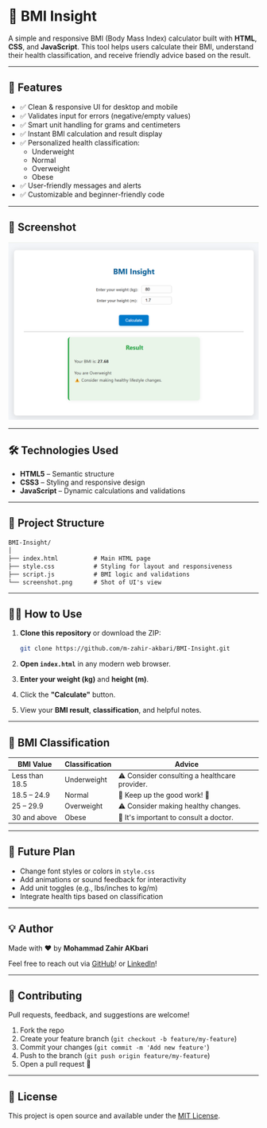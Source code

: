 
# 🧮 BMI Insight

A simple and responsive BMI (Body Mass Index) calculator built with **HTML**, **CSS**, and **JavaScript**. This tool helps users calculate their BMI, understand their health classification, and receive friendly advice based on the result.

---

## 🚀 Features

- ✅ Clean & responsive UI for desktop and mobile
- ✅ Validates input for errors (negative/empty values)
- ✅ Smart unit handling for grams and centimeters
- ✅ Instant BMI calculation and result display
- ✅ Personalized health classification:
  - Underweight
  - Normal
  - Overweight
  - Obese
- ✅ User-friendly messages and alerts
- ✅ Customizable and beginner-friendly code

---

## 📸 Screenshot

![Screenshot](screenshot.png)

---

## 🛠️ Technologies Used

- **HTML5** – Semantic structure
- **CSS3** – Styling and responsive design
- **JavaScript** – Dynamic calculations and validations

---

## 📂 Project Structure

```
BMI-Insight/
│
├── index.html          # Main HTML page
├── style.css           # Styling for layout and responsiveness
├── script.js           # BMI logic and validations
└── screenshot.png      # Shot of UI's view
```

---

## 🧑‍💻 How to Use

1. **Clone this repository** or download the ZIP:
   ```bash
   git clone https://github.com/m-zahir-akbari/BMI-Insight.git
   ```

2. **Open `index.html`** in any modern web browser.

3. **Enter your weight (kg)** and **height (m)**.

4. Click the **"Calculate"** button.

5. View your **BMI result**, **classification**, and helpful notes.

---

## 📏 BMI Classification

| BMI Value       | Classification | Advice                                         |
|-----------------|----------------|---------------------------------------------   |
| Less than 18.5  | Underweight    | ⚠️ Consider consulting a healthcare provider.  |
| 18.5 – 24.9     | Normal         | 🎉 Keep up the good work! 💪                  |
| 25 – 29.9       | Overweight     | ⚠️ Consider making healthy changes.            |
| 30 and above    | Obese          | 🚨 It's important to consult a doctor.         |

---

## 🚀 Future Plan

- Change font styles or colors in `style.css`
- Add animations or sound feedback for interactivity
- Add unit toggles (e.g., lbs/inches to kg/m)
- Integrate health tips based on classification

---

## 💡 Author

Made with ❤️ by **Mohammad Zahir AKbari**

Feel free to reach out via [GitHub](https://www.github.com/m-zahir-akbari)! or [LinkedIn](https://www.linkedin.com/in/m-zahir-akbari786)!

---

## 🤝 Contributing

Pull requests, feedback, and suggestions are welcome!

1. Fork the repo
2. Create your feature branch (`git checkout -b feature/my-feature`)
3. Commit your changes (`git commit -m 'Add new feature'`)
4. Push to the branch (`git push origin feature/my-feature`)
5. Open a pull request 🚀

---

## 📃 License

This project is open source and available under the [MIT License](LICENSE).


